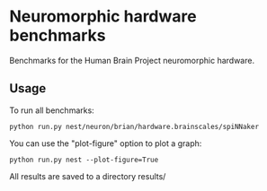 Neuromorphic hardware benchmarks
================================

Benchmarks for the Human Brain Project neuromorphic hardware.

Usage
-----

To run all benchmarks:

    python run.py nest/neuron/brian/hardware.brainscales/spiNNaker

You can use the "plot-figure" option to plot a graph:

    python run.py nest --plot-figure=True

All results are saved to a directory results/<timestamp>
